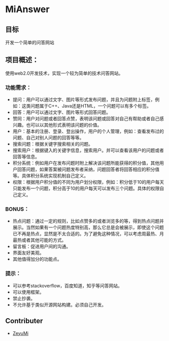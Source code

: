 # MiAnswer

## 目标

开发一个简单的问答网站

## 项目概述：

使用web2.0开发技术，实现一个较为简单的技术问答网站。

### 功能需求：
* 提问：用户可以通过文字、图片等形式发布问题，并且为问题附上标签，例如：这类问题属于C++、Java还是HTML，一个问题可以有多个标签。
* 回答：用户可以通过文字、图片等形式回答问题。
* 赞同：用户对问题或者回答点赞，表明该问题或回答对自己有帮助或者自己感兴趣。也可以以其他形式表明该问题的价值。
* 用户：基本的注册、登录、登出操作，用户的个人管理，例如：查看发布过的问题、自己对别人问题的回答等等。
* 搜索问题：根据关键字搜索相关的问题。
* 搜索用户：根据键入的关键字信息，搜索用户。并可以查看该用户的问题或者回答等信息。
* 积分系统：例如用户在发布问题时附上解决该问题所能获得的积分值，其他用户回答问题，如果答案被问题发布者采纳，问题回答者将回答相应的积分值等。具体积分系统实现机制自己定义。
* 权限：根据用户积分值的不同为用户划分权限，例如：积分低于10的用户每天只能发布一个问题，积分高于10的用户每天可以发布三个问题。具体的权限自己定义。

### BONUS： 
* 热点问题：通过一定的规则，比如点赞多的或者浏览多的等，得到热点问题并展示。当然如果有一个问题热度特别高，那么它总是会被展示，即使这个问题已不再是热点，显然是不太合适的。为了避免这种情况，可以考虑周最热、月最热或者其他可能的方式。
* 留言板：促进用户间的沟通。
* 界面友好美观。
* 其他值得加分的功能点。

### 提示：
* 可以参考stackoverflow，百度知道，知乎等问答网站。
* 可以使用框架。
* 禁止抄袭。
* 不允许基于类似开源网站构建。必须自己开发。

## Contributer
* [ZeyuMi](http://www.github.com/ZeyuMi)


